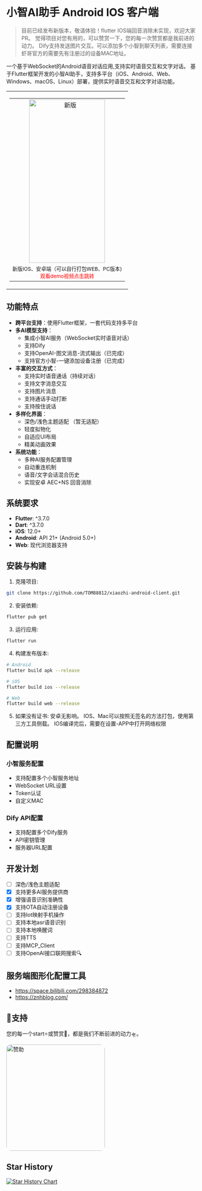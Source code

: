 # 小智AI助手 Android IOS 客户端

> 目前已经发布新版本，敬请体验！flutter IOS端回音消除未实现，欢迎大家PR。
> 觉得项目对您有用的，可以赞赏一下，您的每一次赞赏都是我前进的动力。
> Dify支持发送图片交互。可以添加多个小智到聊天列表，需要连接虾哥官方的需要先有注册过的设备MAC地址。

一个基于WebSocket的Android语音对话应用,支持实时语音交互和文字对话。
基于Flutter框架开发的小智AI助手，支持多平台（iOS、Android、Web、Windows、macOS、Linux）部署，提供实时语音交互和文字对话功能。

<table>
  <tr>
    <td align="center" valign="bottom" height="500">
      <table>
        <tr>
          <td align="center">
            <a href="https://www.bilibili.com/video/BV1fgXvYqE61" target="_blank">
              <img src="2345.jpg" alt="新版"  width="200" height="430"/>
            </a>
          </td>
        </tr>
        <tr>
          <td align="center">
            <small>
  新版IOS、安卓端（可以自行打包WEB、PC版本)<br>
  <a href="https://www.bilibili.com/video/BV1fgXvYqE61" style="color: red; text-decoration: none;">观看demo视频点击跳转</a>
</small>
          </td>
        </tr>
      </table>
    </td>
  </tr>
</table>

## 功能特点

- **跨平台支持**：使用Flutter框架，一套代码支持多平台
- **多AI模型支持**：
  - 集成小智AI服务（WebSocket实时语音对话）
  - 支持Dify
  - 支持OpenAI-图文消息-流式输出（已完成）
  - 支持官方小智-一键添加设备注册（已完成）
- **丰富的交互方式**：
  - 支持实时语音通话（持续对话）
  - 支持文字消息交互
  - 支持图片消息
  - 支持通话手动打断
  - 支持按住说话
- **多样化界面**：
  - 深色/浅色主题适配 （暂无适配）
  - 轻度拟物化
  - 自适应UI布局
  - 精美动画效果
- **系统功能**：
  - 多种AI服务配置管理
  - 自动重连机制
  - 语音/文字会话混合历史
  - 实现安卓 AEC+NS 回音消除

## 系统要求

- **Flutter**: ^3.7.0
- **Dart**: ^3.7.0
- **iOS**: 12.0+
- **Android**: API 21+ (Android 5.0+)
- **Web**: 现代浏览器支持

## 安装与构建

1. 克隆项目:
```bash
git clone https://github.com/TOM88812/xiaozhi-android-client.git
```

2. 安装依赖:
```bash
flutter pub get
```

3. 运行应用:
```bash
flutter run
```

4. 构建发布版本:
```bash
# Android
flutter build apk --release

# iOS
flutter build ios --release

# Web
flutter build web --release
```

5. 如果没有证书:
安卓无影响。
IOS、Mac可以按照无签名的方法打包，使用第三方工具侧载。
IOS编译完后，需要在设置-APP中打开网络权限

## 配置说明

### 小智服务配置
- 支持配置多个小智服务地址
- WebSocket URL设置
- Token认证
- 自定义MAC

### Dify API配置
- 支持配置多个Dify服务
- API密钥管理
- 服务器URL配置


## 开发计划
- [ ] 深色/浅色主题适配
- [x] 支持更多AI服务提供商
- [x] 增强语音识别准确性
- [x] 支持OTA自动注册设备
- [ ] 支持Iot映射手机操作
- [ ] 支持本地asr语音识别
- [ ] 支持本地唤醒词
- [ ] 支持TTS
- [ ] 支持MCP_Client
- [ ] 支持OpenAI接口联网搜索🔍

## 服务端图形化配置工具
- https://space.bilibili.com/298384872
- https://znhblog.com/


## 🌟支持

您的每一个start⭐或赞赏💖，都是我们不断前进的动力🛸。
<div style="display: flex;">
<img src="zsm.jpg" width="260" height="280" alt="赞助" style="border-radius: 12px;" />
</div>

## Star History

[![Star History Chart](https://api.star-history.com/svg?repos=TOM88812/xiaozhi-android-client&type=Date)](https://star-history.com/#TOM88812/xiaozhi-android-client&Date)
